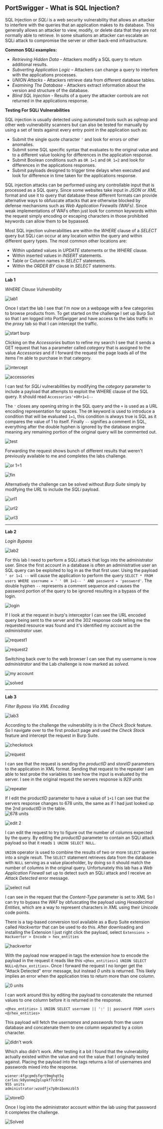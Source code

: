 ## **PortSwigger - What is SQL Injection?**

SQL Injection or *SQLi* is a web security vulnerability that allows an attacker to interfere with the queries that an application makes to its database. This generally allows an attacker to view, modify, or delete data that they are not normally able to retrieve. In some situations an attacker can escalate an SQLi attack to compromise the server or other back-end infrastructure. 
 
**Common SQLi examples:** 

* *Retrieving Hidden Data* – Attackers modify a SQL query to return additional results.
* *Subverting Application Logic* – Attackers can change a query to interfere with the applications processes.
* *UNION Attacks* - Attackers retrieve data from different database tables.
* *Examining The Database* - Attackers extract information about the version and structure of the database.
* *Blind SQL Injection* - Results of a query the attacker controls are not returned in the applications response.

**Testing For SQLi Vulnerabilities**

SQL injection is usually detected using automated tools such as *sqlmap* and other web vulnerability scanners but can also be tested for manually by using a set of tests against every entry point in the application such as:

* Submit the single quote character `'` and look for errors or other anomalies.
* Submit some SQL specific syntax that evaluates to the original value and to a different value looking for differences in the application response.
* Submit Boolean conditions such as `OR 1=1` and `OR 1=2` and look for differences in the applications responses.
* Submit payloads designed to trigger time delays when executed and look for difference in time taken for the applications response. 

SQL injection attacks can be performed using any controllable input that is processed as a SQL query. Since some websites take input in *JSON* or *XML* format and use it to query that database these different formats can provide alternative ways to obfuscate attacks that are otherwise blocked by defense mechanisms such as *Web Application Firewalls (WAFs)*. Since weak implementations of WAFs often just look for common keywords within the request simply encoding or escaping characters in those prohibited keywords can allow them to be bypassed.  

Most SQL injection vulnerabilities are within the *WHERE* clause of a *SELECT* query but SQLi can occur at any location within the query and within different query types. The most common other locations are: 

* Within updated values in *UPDATE* statements or the *WHERE* clause.
* Within inserted values in *INSERT* statements.
* Table or Column names in *SELECT* statements.
* Within the *ORDER BY* clause in *SELECT* statements.

---

**Lab 1**

*WHERE Clause Vulnerability*

![lab1](/docs/assets/images/portswigger/sqli/whatissqli/wsql01.png)

Once I start the lab I see that I'm now on a webpage with a few categories to browse products from. To get started on the challenge I set up Burp Suit so that I am logged into PortSwigger and have access to the labs traffic in the *proxy* tab so that I can intercept the traffic. 

![start burp](/docs/assets/images/portswigger/sqli/whatissqli/wsql02.png)

Clicking on the *Accessories* button to refine my search I see that it sends a GET request that has a parameter called *category* that is assigned to the value *Accessories* and if I forward the request the page loads all of the items I'm able to purchase in that category.  

![intercept](/docs/assets/images/portswigger/sqli/whatissqli/wsql03.png)

![accessories](/docs/assets/images/portswigger/sqli/whatissqli/wsql04.png)

I can test for *SQLi* vulnerabilities by modifying the *category* parameter to include a payload that attempts to exploit the WHERE clause of the SQL query. It should read `Accessories'+OR+1=1--` 

The `'` closes any opening string in the SQL query and the `+` is used as a URL encoding representation for spaces. The `OR` keyword is used to introduce a condition that will be evaluated `1=1`, this condition is always true is SQL as it compares the value of 1 to itself.  Finally `--` signifies a comment in SQL, everything after the double hyphen is ignored by the database engine meaning any remaining portion of the original query will be commented out. 

![test](/docs/assets/images/portswigger/sqli/whatissqli/wsql05.png)

Forwarding the request shows bunch of different results that weren't previously available to me and completes the labs challenge. 

![or 1=1](/docs/assets/images/portswigger/sqli/whatissqli/wsql06.png)

![fin](/docs/assets/images/portswigger/sqli/whatissqli/wsql07.png)

Alternatively the challenge can be solved without *Burp Suite* simply by modifying the *URL* to include the *SQLi* payload. 

![url1](/docs/assets/images/portswigger/sqli/whatissqli/wsql08.png)

![url2](/docs/assets/images/portswigger/sqli/whatissqli/wsql09.png)

![url3](/docs/assets/images/portswigger/sqli/whatissqli/wsql10.png)

---

**Lab 2**

*Login Bypass*

![lab2](/docs/assets/images/portswigger/sqli/whatissqli/wsql11.png)

For this lab I need to perform a SQLi attack that logs into the administrator user. Since the first account in a database is often an administrative user an SQL query can be exploited to log in as the that first user. Using the payload `' or 1=1 --` will cause the application to perform the query `SELECT * FROM users WHERE username = ' ' OR 1=1-- ' AND password = 'password'`. The double hyphen `--` represents a comment sequence and causes the password portion of the query to be ignored resulting in a bypass of the login. 

![login](/docs/assets/images/portswigger/sqli/whatissqli/wsql12.png)

If I look at the request in burp's interceptor I can see the URL encoded query being sent to the server and the  302 response code telling me the requested resource was found and it's identified my account as the *administrator* user. 

![request1](/docs/assets/images/portswigger/sqli/whatissqli/wsql13.png)

![request2](/docs/assets/images/portswigger/sqli/whatissqli/wsql14.png)

Switching back over to the web browser I can see that my username is now *administrator* and the Lab challenge is now marked as *solved*. 

![my account](/docs/assets/images/portswigger/sqli/whatissqli/wsql15.png)

![solved](/docs/assets/images/portswigger/sqli/whatissqli/wsql16.png)

---

**Lab 3**

*Filter Bypass Via XML Encoding*

![lab3](/docs/assets/images/portswigger/sqli/whatissqli/wsql17.png)

According to the challenge the vulnerability is in the *Check Stock* feature. So I navigate over to the first product page and used the *Check Stock* feature and intercept the request in Burp Suite. 

![checkstock](/docs/assets/images/portswigger/sqli/whatissqli/wsql18.png)

![request](/docs/assets/images/portswigger/sqli/whatissqli/wsql19.png)

I can see that the request is sending the *productID* and *storeID* parameters to the application in XML format. Sending that request to the repeater I am able to test probe the variables to see how the input is evaluated by the server. I see in the original request the servers response is *929 units*

![repeater](/docs/assets/images/portswigger/sqli/whatissqli/wsql20.png)

If I edit the productID parameter to have a value of `1+1` I can see that the servers response changes to 678 units, the same as if I had just looked up the 2nd productID in the table.  
![678 units](/docs/assets/images/portswigger/sqli/whatissqli/wsql21.png)

![edit 2](/docs/assets/images/portswigger/sqli/whatissqli/wsql22.png)

I can edit the request to try to figure out the number of columns expected by the query. By editing the *productID* parameter to contain an SQLi attack payload so that it reads `1 UNION SELECT NULL`.  

`UNION` operator is used to combine the results of two or more `SELECT` queries into a single result. The `SELECT` statement retrieves data from the database with `NULL` serving as a value placeholder, by doing so it should match the number of columns in the original query.  Unfortunately this lab has a *Web Application Firewall* set up to detect such an SQLi attack and I receive an *Attack Detected* error message. 

![select null](/docs/assets/images/portswigger/sqli/whatissqli/wsql23.png)

I can see in the request that the *Content-Type* parameter is set to *XML* So I can try to bypass the *WAF*  by obfuscating the payload using *Hexadecimal Entities*, which are a way to represent characters in *XML* using their *Unicode* code points.   

There is a tag-based conversion tool available as a Burp Suite extension called *Hackvertor*  that can be used to do this. After downloading and installing the Extension I just right click the payload, select `Extensions > Hackvertor > Encode > hex_entities` 

![hackvertor](/docs/assets/images/portswigger/sqli/whatissqli/wsql24.png)

With the payload now wrapped in tags the extension how to encode the payload in the request it reads like this `<@hex_entities>1 UNION SELECT NULL<@/hex_entities>`. Once I forward the request I no longer get the "Attack Detected" error message, but instead *0 units* is returned. This likely implies an error when the application tries to return more than one column.  

![0 units](/docs/assets/images/portswigger/sqli/whatissqli/wsql25.png)

I can work around this by editing the payload to concatenate the returned values to one column before it is returned in the response.  

`<@hex_entities> 1 UNION SELECT username || ':' || password FROM users <@/hex_entities>` 

This payload will fetch the *usernames* and *passwords* from the *users* database and concatenate them to one column separated by a colon character.  

![didn't work](/docs/assets/images/portswigger/sqli/whatissqli/wsql26.png)

Which also didn't work. After testing it a bit I found that the vulnerability actually existed within the <storeID> value and not the <productID> value that I originally tested against. Placing the payload into the *<storeID>* tags returns a list of usernames and passwords mixed into the response. 

``` 
wiener:4fgcgmdsfqrt9mghqt5q 
carlos:k0yonmq2plupkf7cdrkz 
955 units 
administrator:wzodfjx7p0n1bomzzbl5 
```

![storeID](/docs/assets/images/portswigger/sqli/whatissqli/wsql27.png)

Once I log into the administrator account within the lab using that password it completes the challenge. 

![Solved](/docs/assets/images/portswigger/sqli/whatissqli/wsql28.png)

